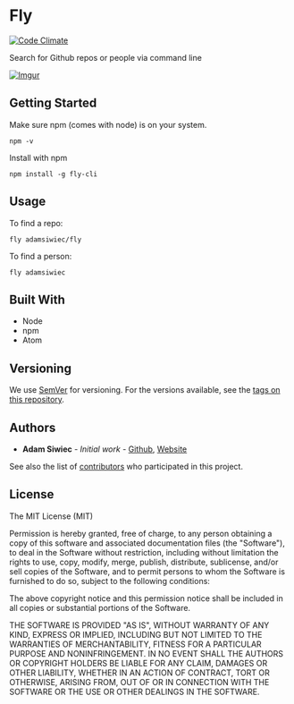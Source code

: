 # Fly
[![Code Climate](https://codeclimate.com/github/adamSiwiec/fly/badges/gpa.svg)](https://codeclimate.com/github/adamSiwiec/fly)

Search for Github repos or people via command line

[![Imgur](http://i.imgur.com/z4NCsF5.gif)]()

## Getting Started

Make sure npm (comes with node) is on your system.

```
npm -v
```

Install with npm

```
npm install -g fly-cli
```

## Usage

To find a repo:
```
fly adamsiwiec/fly
```

To find a person:
```
fly adamsiwiec
```

## Built With

* Node
* npm
* Atom


## Versioning

We use [SemVer](http://semver.org/) for versioning. For the versions available, see the [tags on this repository](https://github.com/adamsiwiec/fly/tags).

## Authors

* **Adam Siwiec** - *Initial work* - [Github](https://github.com/adamsiwiec), [Website](https://adamsiwiec.github.io)

See also the list of [contributors](https://github.com/adamsiwiec/fly/contributors) who participated in this project.

## License



The MIT License (MIT)

Permission is hereby granted, free of charge, to any person obtaining a copy of this software and associated documentation files (the "Software"), to deal in the Software without restriction, including without limitation the rights to use, copy, modify, merge, publish, distribute, sublicense, and/or sell copies of the Software, and to permit persons to whom the Software is furnished to do so, subject to the following conditions:

The above copyright notice and this permission notice shall be included in all copies or substantial portions of the Software.

THE SOFTWARE IS PROVIDED "AS IS", WITHOUT WARRANTY OF ANY KIND, EXPRESS OR IMPLIED, INCLUDING BUT NOT LIMITED TO THE WARRANTIES OF MERCHANTABILITY, FITNESS FOR A PARTICULAR PURPOSE AND NONINFRINGEMENT. IN NO EVENT SHALL THE AUTHORS OR COPYRIGHT HOLDERS BE LIABLE FOR ANY CLAIM, DAMAGES OR OTHER LIABILITY, WHETHER IN AN ACTION OF CONTRACT, TORT OR OTHERWISE, ARISING FROM, OUT OF OR IN CONNECTION WITH THE SOFTWARE OR THE USE OR OTHER DEALINGS IN THE SOFTWARE.
